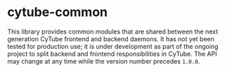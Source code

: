 cytube-common
=============

This library provides common modules that are shared between the next generation
CyTube frontend and backend daemons.  It has not yet been tested for production
use; it is under development as part of the ongoing project to split backend and
frontend responsibilities in CyTube.  The API may change at any time while the
version number precedes `1.0.0`.

